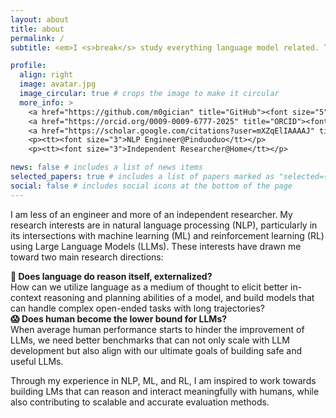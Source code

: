 ```yaml
---
layout: about
title: about
permalink: /
subtitle: <em>I <s>break</s> study everything language model related. Training, inference, optimization, and deployment.</em>

profile:
  align: right
  image: avatar.jpg
  image_circular: true # crops the image to make it circular
  more_info: >
    <a href="https://github.com/m0gician" title="GitHub"><font size="5"><i class="fa-brands fa-github"></i></font></a>
    <a href="https://orcid.org/0009-0009-6777-2025" title="ORCID"><font size="5"><i class="ai ai-orcid"></i></font></a>
    <a href="https://scholar.google.com/citations?user=mXZqElIAAAAJ" title="Google Scholar"><font size="5"><i class="ai ai-google-scholar"></i></font></a><br>
    <p><tt><font size="3">NLP Engineer@Pinduoduo</tt></p>
    <p><tt><font size="3">Independent Researcher@Home</tt></p>

news: false # includes a list of news items
selected_papers: true # includes a list of papers marked as "selected={true}"
social: false # includes social icons at the bottom of the page
---
```


I am less of an engineer and more of an independent researcher. My research interests are in natural language processing (NLP), particularly in its intersections with machine learning (ML) and reinforcement learning (RL) using Large Language Models (LLMs). These interests have drawn me toward two main research directions:

<div class="callout">
  <strong>💭 Does language do reason itself, externalized?</strong><br> How can we utilize language as a medium of thought to elicit better in-context reasoning and planning abilities of a model, and build models that can handle complex open-ended tasks with long trajectories?
</div>
<div class="callout">
  <strong>😱 Does human become the lower bound for LLMs?</strong><br> When average human performance starts to hinder the improvement of LLMs, we need better benchmarks that can not only scale with LLM development but also align with our ultimate goals of building safe and useful LLMs.
</div>

Through my experience in NLP, ML, and RL, I am inspired to work towards building LMs that can reason and interact meaningfully with humans, while also contributing to scalable and accurate evaluation methods.
